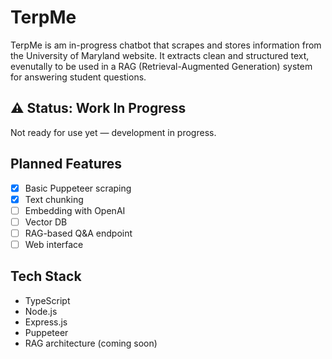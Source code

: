 # TerpMe

TerpMe is am in-progress chatbot that scrapes and stores information from the University of Maryland website.
It extracts clean and structured text, evenutally to be used in a RAG (Retrieval-Augmented Generation) system for answering student questions.

## ⚠️ Status: Work In Progress

Not ready for use yet — development in progress.

## Planned Features

- [x] Basic Puppeteer scraping
- [x] Text chunking
- [ ] Embedding with OpenAI
- [ ] Vector DB
- [ ] RAG-based Q&A endpoint
- [ ] Web interface

## Tech Stack

- TypeScript
- Node.js
- Express.js
- Puppeteer
- RAG architecture (coming soon)
